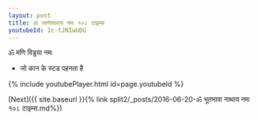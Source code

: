 ```yaml
---
layout: post
title: ॐ जाणेश्वराय नमः १०८ टाइम्स
youtubeId: 1c-tJNIwUDU
---
```

 
 
 ॐ मणि विड्ढया नमः  
 
 -  जो कान के स्टड पहनता है 
 
  
 
  
 
 
 
 
 
 


{% include youtubePlayer.html id=page.youtubeId %}
 
[Next]({{ site.baseurl }}{% link  split2/_posts/2016-06-20-ॐ भूतभावा नाथाय नमः १०८ टाइम्स.md%})
 
